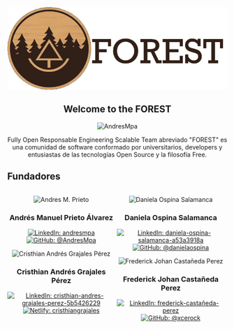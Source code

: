 <div align="center">

  <img src="https://raw.githubusercontent.com/F-O-R-E-S-T/.github/main/profile/.assets/logo.png">

## Welcome to the FOREST

</div>

<p align="center">
  <img
    src="https://komarev.com/ghpvc/?username=AndresMpa&label=Profile%20views&color=0cce00&style=for-the-badge"
    alt="AndresMpa"
  />
</p>

<p align="center">
    Fully Open Responsable Engineering Scalable Team abreviado "FOREST" 
    es una comunidad de software conformado por universitarios, developers y 
    entusiastas de las tecnologías Open Source y la filosofía Free.
</p>

## Fundadores

<div style="display: inline-block; width: 49%; vertical-align: top;">
  <p align="center">
    <img
        src="https://media.licdn.com/dms/image/D4E03AQHI92hUITZTKg/profile-displayphoto-shrink_200_200/0/1686985373452?e=1692835200&v=beta&t=8-TC9KDqpA0UDOYUuEjZPpx1c2ZBj64vA2gw33ipQMA"
        alt="Andres M. Prieto"
    />
  </p>
  <h3 align="center">
    Andrés Manuel Prieto Álvarez
  </h3>

  <p align="center">
    <a href="https://www.linkedin.com/in/andres-m-prieto/" target="blank">
      <img
        src="https://img.shields.io/badge/-linkedin-blue?style=for-the-badge&logo=linkedin"
        alt="LinkedIn: andresmpa"
      />
    </a>
    <a href="https://github.com/AndresMpa" target="blank">
      <img
        src="https://img.shields.io/badge/-github-black?style=for-the-badge&logo=GitHub"
        alt="GitHub: @AndresMpa"
      />
    </a>
  </p>

  <p align="center">
    <img
        src="https://media.licdn.com/dms/image/D4E03AQEW_CmGuoT9oA/profile-displayphoto-shrink_200_200/0/1687052437259?e=1692835200&v=beta&t=-jLKw2UedCD5OabUm9_RbFto9oLPC5dEdi0n_k_gnYk"
        alt="Cristhian Andrés Grajales Pérez"
    />
  </p>
  <h3 align="center">
    Cristhian Andrés Grajales Pérez
  </h3>

  <p align="center">
    <a href="https://www.linkedin.com/in/cristhian-andres-grajales-perez-5b5426229/" target="blank">
      <img
        src="https://img.shields.io/badge/-linkedin-blue?style=for-the-badge&logo=linkedin"
        alt="LinkedIn: cristhian-andres-grajales-perez-5b5426229"
      />
    </a>
    <a href="https://cristhiangrajales.netlify.app/" target="blank">
      <img
        src="https://img.shields.io/badge/-netlify-black?style=for-the-badge&logo=Netlify"
        alt="Netlify: cristhiangrajales"
      />
    </a>
  </p>
</div>

<div style="display: inline-block; width: 49%; vertical-align: top;">
  <p align="center">
    <img
        src="https://media.licdn.com/dms/image/D4E03AQG0FgbfhtPtYQ/profile-displayphoto-shrink_200_200/0/1678631379020?e=1692835200&v=beta&t=gG6UNRzuu4NbKPPMq7jwByH1iPrNkyg1wWNkS_zKeto"
        alt="Daniela Ospina Salamanca"
    />
  </p>
  <h3 align="center">
    Daniela Ospina Salamanca
  </h3>

  <p align="center">
    <a href="https://www.linkedin.com/in/daniela-ospina-salamanca-a53a3918a/" target="blank">
      <img
        src="https://img.shields.io/badge/-linkedin-blue?style=for-the-badge&logo=linkedin"
        alt="LinkedIn: daniela-ospina-salamanca-a53a3918a"
      />
    </a>
    <a href="https://github.com/danielaospina" target="blank">
      <img
        src="https://img.shields.io/badge/-github-black?style=for-the-badge&logo=GitHub"
        alt="GitHub: @danielaospina"
      />
    </a>
  </p>

  <p align="center">
    <img
        src="https://media.licdn.com/dms/image/D4E03AQEklevj7vGBpg/profile-displayphoto-shrink_200_200/0/1686443042955?e=1692835200&v=beta&t=r-WFa5a_Cu5HbM_KpEYxRYnmA67krvfkVMbGCHca5_Y"
        alt="Frederick Johan Castañeda Perez"
    />
  </p>
  <h3 align="center">
    Frederick Johan Castañeda Perez
  </h3>

  <p align="center">
    <a href="https://www.linkedin.com/in/frederick-castañeda-perez/" target="blank">
      <img
        src="https://img.shields.io/badge/-linkedin-blue?style=for-the-badge&logo=linkedin"
        alt="LinkedIn: frederick-castañeda-perez"
      />
    </a>
    <a href="https://github.com/xcerock" target="blank">
      <img
        src="https://img.shields.io/badge/-github-black?style=for-the-badge&logo=GitHub"
        alt="GitHub: @xcerock"
      />
    </a>
  </p>
</div>



<!--

Esta es una comunidad abierta con unas bases claras listadas a continuación:

- @DemonioDeTasmania las bases

@Cuervo mira esto
#### ¿Quieres unirte a FOREST?

Nos gusta conocer a nuestros nuevos retoños, por ellos tenemos varias maneras de unirte:

- Usa este formulario para unirte con una solucitud normal
- ¿Conoces a uno de nuestros arboles? Dinos, eso sería más rapido, nuestra redes siempre estan abiertas a nuevos integrantes
- ¿No conoces a nadie? Escribenos

@Panda mira esto
### Encuentranos en nuestras redes

[Linkedin](Forest-linkedin)
[YouTube](Forest-youtube)
-->
